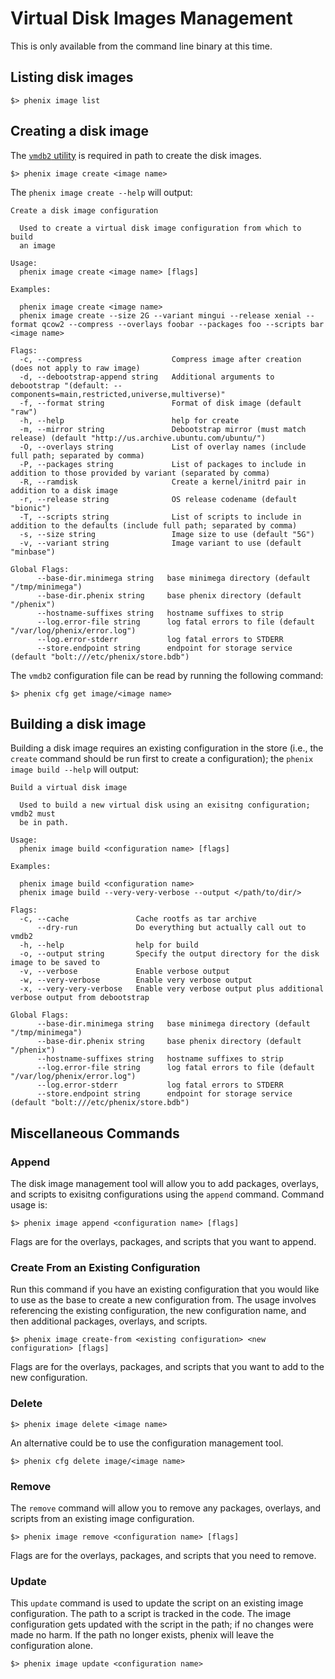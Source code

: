 # Virtual Disk Images Management

This is only available from the command line binary at this time.

## Listing disk images

```
$> phenix image list
```

## Creating a disk image

The [`vmdb2` utility](https://github.com/glattercj/vmdb2) is required 
in path to create the disk images.

```
$> phenix image create <image name>
```

The `phenix image create --help` will output:

```
Create a disk image configuration

  Used to create a virtual disk image configuration from which to build 
  an image

Usage:
  phenix image create <image name> [flags]

Examples:

  phenix image create <image name>
  phenix image create --size 2G --variant mingui --release xenial --format qcow2 --compress --overlays foobar --packages foo --scripts bar <image name>

Flags:
  -c, --compress                    Compress image after creation (does not apply to raw image)
  -d, --debootstrap-append string   Additional arguments to debootstrap "(default: --components=main,restricted,universe,multiverse)"
  -f, --format string               Format of disk image (default "raw")
  -h, --help                        help for create
  -m, --mirror string               Debootstrap mirror (must match release) (default "http://us.archive.ubuntu.com/ubuntu/")
  -O, --overlays string             List of overlay names (include full path; separated by comma)
  -P, --packages string             List of packages to include in addition to those provided by variant (separated by comma)
  -R, --ramdisk                     Create a kernel/initrd pair in addition to a disk image
  -r, --release string              OS release codename (default "bionic")
  -T, --scripts string              List of scripts to include in addition to the defaults (include full path; separated by comma)
  -s, --size string                 Image size to use (default "5G")
  -v, --variant string              Image variant to use (default "minbase")

Global Flags:
      --base-dir.minimega string   base minimega directory (default "/tmp/minimega")
      --base-dir.phenix string     base phenix directory (default "/phenix")
      --hostname-suffixes string   hostname suffixes to strip
      --log.error-file string      log fatal errors to file (default "/var/log/phenix/error.log")
      --log.error-stderr           log fatal errors to STDERR
      --store.endpoint string      endpoint for storage service (default "bolt:///etc/phenix/store.bdb")
```

The `vmdb2` configuration file can be read by running the following command:

```
$> phenix cfg get image/<image name>
```

## Building a disk image

Building a disk image requires an existing configuration in the store 
(i.e., the `create` command should be run first to create a configuration); 
the `phenix image build --help` will output:

```
Build a virtual disk image
	
  Used to build a new virtual disk using an exisitng configuration; vmdb2 must 
  be in path.

Usage:
  phenix image build <configuration name> [flags]

Examples:

  phenix image build <configuration name>
  phenix image build --very-very-verbose --output </path/to/dir/>

Flags:
  -c, --cache               Cache rootfs as tar archive
      --dry-run             Do everything but actually call out to vmdb2
  -h, --help                help for build
  -o, --output string       Specify the output directory for the disk image to be saved to
  -v, --verbose             Enable verbose output
  -w, --very-verbose        Enable very verbose output
  -x, --very-very-verbose   Enable very verbose output plus additional verbose output from debootstrap

Global Flags:
      --base-dir.minimega string   base minimega directory (default "/tmp/minimega")
      --base-dir.phenix string     base phenix directory (default "/phenix")
      --hostname-suffixes string   hostname suffixes to strip
      --log.error-file string      log fatal errors to file (default "/var/log/phenix/error.log")
      --log.error-stderr           log fatal errors to STDERR
      --store.endpoint string      endpoint for storage service (default "bolt:///etc/phenix/store.bdb")
```

## Miscellaneous Commands

### Append

The disk image management tool will allow you to add packages, overlays, 
and scripts to exisitng configurations using the `append` command. 
Command usage is:

```
$> phenix image append <configuration name> [flags]
```

Flags are for the overlays, packages, and scripts that you want to append. 

### Create From an Existing Configuration

Run this command if you have an existing configuration that you would like 
to use as the base to create a new configuration from. The usage involves 
referencing the existing configuration, the new configuration name, and 
then additional packages, overlays, and scripts. 

```
$> phenix image create-from <existing configuration> <new configuration> [flags]
```

Flags are for the overlays, packages, and scripts that you want to add to 
the new configuration. 

### Delete

```
$> phenix image delete <image name>
```

An alternative could be to use the configuration management tool.

```
$> phenix cfg delete image/<image name>
```

### Remove

The `remove` command will allow you to remove any packages, overlays, 
and scripts from an existing image configuration.

```
$> phenix image remove <configuration name> [flags]
```
Flags are for the overlays, packages, and scripts that you need to remove.

### Update

This `update` command is used to update the script on an existing image 
configuration. The path to a script is tracked in the code. The image 
configuration gets updated with the script in the path; if no changes were 
made no harm. If the path no longer exists, phenix will leave the 
configuration alone.

```
$> phenix image update <configuration name>
```
